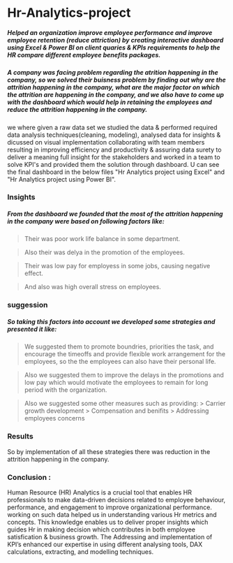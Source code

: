 # Hr-Analytics-project
##### Helped an organization improve employee performance and improve employee retention (reduce attriction) by creating interactive dashboard using Excel & Power BI on client quaries & KPIs requirements to help the HR compare different employee benefits packages.

##### A company was facing problem regarding the atrition happening in the company, so we solved their buisness problem by finding out why are the attrition happening in the company, what are the major factor on which the attrition are happening in the company, and we also have to come up with the dashboard which would help in retaining the employees and reduce the attrition happening in the company.  

we where given a raw data set we studied the data & performed required data analysis techniques(cleaning, modeling),
analysed data for insights & dicussed on visual implementation collaborating with team members resulting in improving efficiency and productivity & assuring data surety 
to deliver a meaning full insight for the stakeholders and worked in a team to solve KPI's and provided them the solution through dashboard.
U can see the final dashboard in the below files "Hr Analytics project using Excel" and "Hr Analytics project using Power BI".

### Insights
##### From the dashboard we founded that the most of the attrition happening in the company were based on following factors like:

> Their was poor work life balance in some department.

> Also their was delya in the promotion of the employees.

> Their was low pay for employess in some jobs, causing negative effect.

> And also was high overall stress on employees.

 ### suggession
 ##### So taking this factors into account we developed some strategies and presented it like:

> We suggested them to promote boundries, priorities the task, and encourage the timeoffs and provide flexible work arrangement for the employees, so the the employees can also have their personal life.

> Also we suggested them to improve the delays in the promotions and low pay which would motivate the employees to remain for long period with the organization.

> Also we suggested some other measures such as providing:
         > Carrier growth development
         > Compensation and benifits
         > Addressing employees concerns

 ### Results
 So by implementation of all these strategies there was reduction in the attrition happening in the company.
   

### Conclusion :
Human Resource (HR) Analytics is a crucial tool that enables HR professionals to make data-driven decisions related to employee behaviour, performance, 
and engagement to improve organizational performance. working on such data helped us in understanding various Hr metrics and concepts. This knowledge 
enables us to deliver proper insights which guides Hr in making decision which contributes in both employee satisfication & business growth.
The Addressing and implementation of KPI’s enhanced our expertise in using different analysing tools, DAX calculations, extracting, and modelling techniques.   


